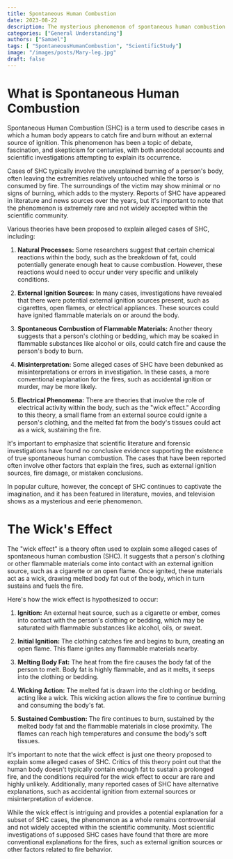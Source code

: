 ```yaml
---
title: Spontaneous Human Combustion
date: 2023-08-22
description: The mysterious phenomenon of spontaneous human combustion. The host discusses various cases of individuals bursting into flames without an apparent external ignition source.
categories: ["General Understanding"]
authors: ["Samael"]
tags: [ "SpontaneousHumanCombustion", "ScientificStudy"]
image: "/images/posts/Mary-leg.jpg"
draft: false
---
```


# What is Spontaneous Human Combustion

Spontaneous Human Combustion (SHC) is a term used to describe cases in which a human body appears to catch fire and burn without an external source of ignition. This phenomenon has been a topic of debate, fascination, and skepticism for centuries, with both anecdotal accounts and scientific investigations attempting to explain its occurrence.

Cases of SHC typically involve the unexplained burning of a person's body, often leaving the extremities relatively untouched while the torso is consumed by fire. The surroundings of the victim may show minimal or no signs of burning, which adds to the mystery. Reports of SHC have appeared in literature and news sources over the years, but it's important to note that the phenomenon is extremely rare and not widely accepted within the scientific community.

Various theories have been proposed to explain alleged cases of SHC, including:

1. **Natural Processes:** Some researchers suggest that certain chemical reactions within the body, such as the breakdown of fat, could potentially generate enough heat to cause combustion. However, these reactions would need to occur under very specific and unlikely conditions.

2. **External Ignition Sources:** In many cases, investigations have revealed that there were potential external ignition sources present, such as cigarettes, open flames, or electrical appliances. These sources could have ignited flammable materials on or around the body.

3. **Spontaneous Combustion of Flammable Materials:** Another theory suggests that a person's clothing or bedding, which may be soaked in flammable substances like alcohol or oils, could catch fire and cause the person's body to burn.

4. **Misinterpretation:** Some alleged cases of SHC have been debunked as misinterpretations or errors in investigation. In these cases, a more conventional explanation for the fires, such as accidental ignition or murder, may be more likely.

5. **Electrical Phenomena:** There are theories that involve the role of electrical activity within the body, such as the "wick effect." According to this theory, a small flame from an external source could ignite a person's clothing, and the melted fat from the body's tissues could act as a wick, sustaining the fire.

It's important to emphasize that scientific literature and forensic investigations have found no conclusive evidence supporting the existence of true spontaneous human combustion. The cases that have been reported often involve other factors that explain the fires, such as external ignition sources, fire damage, or mistaken conclusions.

In popular culture, however, the concept of SHC continues to captivate the imagination, and it has been featured in literature, movies, and television shows as a mysterious and eerie phenomenon.

# The Wick's Effect

The "wick effect" is a theory often used to explain some alleged cases of spontaneous human combustion (SHC). It suggests that a person's clothing or other flammable materials come into contact with an external ignition source, such as a cigarette or an open flame. Once ignited, these materials act as a wick, drawing melted body fat out of the body, which in turn sustains and fuels the fire.

Here's how the wick effect is hypothesized to occur:

1. **Ignition:** An external heat source, such as a cigarette or ember, comes into contact with the person's clothing or bedding, which may be saturated with flammable substances like alcohol, oils, or sweat.

2. **Initial Ignition:** The clothing catches fire and begins to burn, creating an open flame. This flame ignites any flammable materials nearby.

3. **Melting Body Fat:** The heat from the fire causes the body fat of the person to melt. Body fat is highly flammable, and as it melts, it seeps into the clothing or bedding.

4. **Wicking Action:** The melted fat is drawn into the clothing or bedding, acting like a wick. This wicking action allows the fire to continue burning and consuming the body's fat.

5. **Sustained Combustion:** The fire continues to burn, sustained by the melted body fat and the flammable materials in close proximity. The flames can reach high temperatures and consume the body's soft tissues.

It's important to note that the wick effect is just one theory proposed to explain some alleged cases of SHC. Critics of this theory point out that the human body doesn't typically contain enough fat to sustain a prolonged fire, and the conditions required for the wick effect to occur are rare and highly unlikely. Additionally, many reported cases of SHC have alternative explanations, such as accidental ignition from external sources or misinterpretation of evidence.

While the wick effect is intriguing and provides a potential explanation for a subset of SHC cases, the phenomenon as a whole remains controversial and not widely accepted within the scientific community. Most scientific investigations of supposed SHC cases have found that there are more conventional explanations for the fires, such as external ignition sources or other factors related to fire behavior.